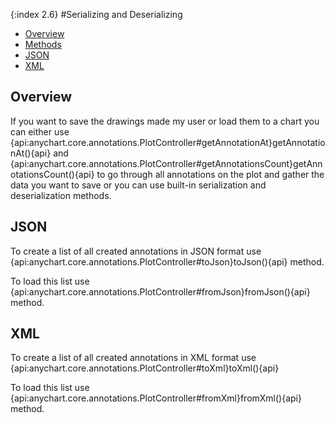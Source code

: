 {:index 2.6}
#Serializing and Deserializing

* [Overview](#overview)
* [Methods](#methods)
 * [JSON](#json)
 * [XML](#xml)

## Overview

If you want to save the drawings made my user or load them to a chart you can either use {api:anychart.core.annotations.PlotController#getAnnotationAt}getAnnotationAt(){api} and {api:anychart.core.annotations.PlotController#getAnnotationsCount}getAnnotationsCount(){api} to go through all annotations on the plot and gather the data you want to save or you can use built-in serialization and deserialization methods.

## JSON

To create a list of all created annotations in JSON format use  {api:anychart.core.annotations.PlotController#toJson}toJson(){api} method.

To load this list use {api:anychart.core.annotations.PlotController#fromJson}fromJson(){api} method.

## XML

To create a list of all created annotations in XML format use {api:anychart.core.annotations.PlotController#toXml}toXml(){api}

To load this list use {api:anychart.core.annotations.PlotController#fromXml}fromXml(){api} method.
